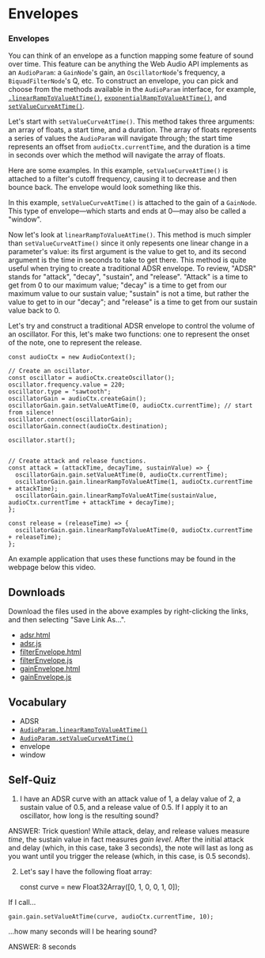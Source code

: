 # Envelopes

### Envelopes

You can think of an envelope as a function mapping some feature of sound over
time.  This feature can be anything the Web Audio API implements as an
`AudioParam`: a `GainNode`'s gain, an `OscillatorNode`'s frequency, a
`BiquadFilterNode`'s Q, etc.  To construct an envelope, you can pick and choose
from the methods available in the `AudioParam` interface, for example,
[`.linearRampToValueAtTime()`](https://developer.mozilla.org/en-US/docs/Web/API/AudioParam/linearRampToValueAtTime),
[`exponentialRampToValueAtTime()`](https://developer.mozilla.org/en-US/docs/Web/API/AudioParam/exponentialRampToValueAtTime),
and
[`setValueCurveAtTime()`](https://developer.mozilla.org/en-US/docs/Web/API/AudioParam/setValueCurveAtTime).

Let's start with `setValueCurveAtTime()`.  This method takes three arguments:
an array of floats, a start time, and a duration.  The array of floats
represents a series of values the `AudioParam` will navigate through; the start
time represents an offset from `audioCtx.currentTime`, and the duration is a
time in seconds over which the method will navigate the array of floats.

Here are some examples.  In this example, `setValueCurveAtTime()` is attached
to a filter's cutoff frequency, causing it to decrease and then bounce back.
The envelope would look something like this.

In this example, `setValueCurveAtTime()` is attached to the gain of a
`GainNode`.  This type of envelope—which starts and ends at 0—may also be
called a "window".

Now let's look at `linearRampToValueAtTime()`.  This method is much simpler
than `setValueCurveAtTime()` since it only repesents one linear change in a
parameter's value: its first argument is the value to get to, and its second
argument is the time in seconds to take to get there.  This method is quite
useful when trying to create a traditional ADSR envelope.  To review, "ADSR"
stands for "attack", "decay", "sustain", and "release".  "Attack" is a time to
get from 0 to our maximum value; "decay" is a time to get from our maximum
value to our sustain value; "sustain" is not a time, but rather the value to
get to in our "decay"; and "release" is a time to get from our sustain value
back to 0.

Let's try and construct a traditional ADSR envelope to control the volume of an
oscillator.  For this, let's make two functions: one to represent the onset of
the note, one to represent the release.

	const audioCtx = new AudioContext();

	// Create an oscillator.
	const oscillator = audioCtx.createOscillator();
	oscillator.frequency.value = 220;
	oscillator.type = "sawtooth";
	oscillatorGain = audioCtx.createGain();
	oscillatorGain.gain.setValueAtTime(0, audioCtx.currentTime); // start from silence!
	oscillator.connect(oscillatorGain);
	oscillatorGain.connect(audioCtx.destination);

	oscillator.start();


	// Create attack and release functions.
	const attack = (attackTime, decayTime, sustainValue) => {
	  oscillatorGain.gain.setValueAtTime(0, audioCtx.currentTime);
	  oscillatorGain.gain.linearRampToValueAtTime(1, audioCtx.currentTime + attackTime);
	  oscillatorGain.gain.linearRampToValueAtTime(sustainValue, audioCtx.currentTime + attackTime + decayTime);
	};

	const release = (releaseTime) => {
	  oscillatorGain.gain.linearRampToValueAtTime(0, audioCtx.currentTime + releaseTime);
	};

An example application that uses these functions may be found in the webpage
below this video.


## Downloads

Download the files used in the above examples by right-clicking the links, and
then selecting "Save Link As...".

* [adsr.html](adsr.html)
* [adsr.js](adsr.js)
* [filterEnvelope.html](filterEnvelope.html)
* [filterEnvelope.js](filterEnvelope.js)
* [gainEnvelope.html](gainEnvelope.html)
* [gainEnvelope.js](gainEnvelope.js)


## Vocabulary

- ADSR
- [`AudioParam.linearRampToValueAtTime()`](https://developer.mozilla.org/en-US/docs/Web/API/AudioParam/linearRampToValueAtTime)
- [`AudioParam.setValueCurveAtTime()`](https://developer.mozilla.org/en-US/docs/Web/API/AudioParam/setValueCurveAtTime)
- envelope
- window


## Self-Quiz

1. I have an ADSR curve with an attack value of 1, a delay value of 2, a
   sustain value of 0.5, and a release value of 0.5.  If I apply it to an
   oscillator, how long is the resulting sound?

ANSWER: Trick question!  While attack, delay, and release values measure
*time*, the sustain value in fact measures *gain level*.  After the initial
attack and delay (which, in this case, take 3 seconds), the note will last as
long as you want until you trigger the release (which, in this case, is 0.5
seconds).

2. Let's say I have the following float array:

	const curve = new Float32Array([0, 1, 0, 0, 1, 0]);

If I call...

	gain.gain.setValueAtTime(curve, audioCtx.currentTime, 10);

...how many seconds will I be hearing sound?

ANSWER: 8 seconds
